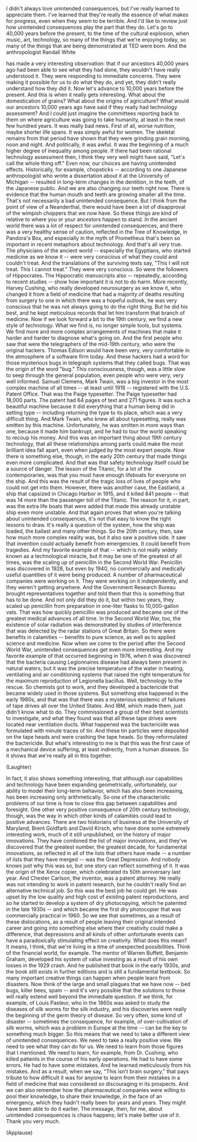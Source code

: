 
I didn&#39;t always love unintended consequences,
but I&#39;ve really learned to appreciate them.
I&#39;ve learned that they&#39;re really the essence
of what makes for progress,
even when they seem to be terrible.
And I&#39;d like to review
just how unintended consequences
play the part that they do.
Let&#39;s go to 40,000 years before the present,
to the time of the cultural explosion,
when music, art, technology,
so many of the things that we&#39;re enjoying today,
so many of the things that are being demonstrated at TED
were born.
And the anthropologist Randall White

has made a very interesting observation:
that if our ancestors
40,000 years ago
had been able to see
what they had done,
they wouldn&#39;t have really understood it.
They were responding
to immediate concerns.
They were making it possible for us
to do what they do,
and yet, they didn&#39;t really understand
how they did it.
Now let&#39;s advance to 10,000 years before the present.
And this is when it really gets interesting.
What about the domestication of grains?
What about the origins of agriculture?
What would our ancestors 10,000 years ago
have said
if they really had technology assessment?
And I could just imagine the committees
reporting back to them
on where agriculture was going to take humanity,
at least in the next few hundred years.
It was really bad news.
First of all, worse nutrition,
maybe shorter life spans.
It was simply awful for women.
The skeletal remains from that period
have shown that they were grinding grain morning, noon and night.
And politically, it was awful.
It was the beginning of a much higher degree
of inequality among people.
If there had been rational technology assessment then,
I think they very well might have said,
&quot;Let&#39;s call the whole thing off.&quot;
Even now, our choices are having unintended effects.
Historically, for example,
chopsticks -- according to one Japanese anthropologist
who wrote a dissertation about it
at the University of Michigan --
resulted in long-term changes
in the dentition, in the teeth,
of the Japanese public.
And we are also changing our teeth right now.
There is evidence
that the human mouth and teeth
are growing smaller all the time.
That&#39;s not necessarily a bad unintended consequence.
But I think from the point of view of a Neanderthal,
there would have been a lot of disapproval
of the wimpish choppers that we now have.
So these things are kind of relative
to where you or your ancestors happen to stand.
In the ancient world
there was a lot of respect for unintended consequences,
and there was a very healthy sense of caution,
reflected in the Tree of Knowledge,
in Pandora&#39;s Box,
and especially in the myth of Prometheus
that&#39;s been so important
in recent metaphors about technology.
And that&#39;s all very true.
The physicians of the ancient world --
especially the Egyptians,
who started medicine as we know it --
were very conscious
of what they could and couldn&#39;t treat.
And the translations of the surviving texts say,
&quot;This I will not treat. This I cannot treat.&quot;
They were very conscious.
So were the followers of Hippocrates.
The Hippocratic manuscripts also --
repeatedly, according to recent studies --
show how important it is not to do harm.
More recently,
Harvey Cushing,
who really developed neurosurgery as we know it,
who changed it from a field of medicine
that had a majority of deaths resulting from surgery
to one in which there was a hopeful outlook,
he was very conscious
that he was not always going to do the right thing.
But he did his best,
and he kept meticulous records
that let him transform that branch of medicine.
Now if we look forward a bit
to the 19th century,
we find a new style of technology.
What we find is,
no longer simple tools,
but systems.
We find more and more
complex arrangements of machines
that make it harder and harder
to diagnose what&#39;s going on.
And the first people who saw that
were the telegraphers of the mid-19th century,
who were the original hackers.
Thomas Edison would have been very, very comfortable
in the atmosphere of a software firm today.
And these hackers had a word
for those mysterious bugs in telegraph systems
that they called bugs.
That was the origin of the word &quot;bug.&quot;
This consciousness, though,
was a little slow to seep through the general population,
even people who were very, very well informed.
Samuel Clemens, Mark Twain,
was a big investor
in the most complex machine of all times --
at least until 1918 --
registered with the U.S. Patent Office.
That was the Paige typesetter.
The Paige typesetter
had 18,000 parts.
The patent had 64 pages of text
and 271 figures.
It was such a beautiful machine
because it did everything that a human being did
in setting type --
including returning the type to its place,
which was a very difficult thing.
And Mark Twain, who knew all about typesetting,
really was smitten by this machine.
Unfortunately, he was smitten in more ways than one,
because it made him bankrupt,
and he had to tour the world speaking
to recoup his money.
And this was an important thing
about 19th century technology,
that all these relationships among parts
could make the most brilliant idea fall apart,
even when judged by the most expert people.
Now there is something else, though, in the early 20th century
that made things even more complicated.
And that was that safety technology itself
could be a source of danger.
The lesson of the Titanic, for a lot of the contemporaries,
was that you must have enough lifeboats
for everyone on the ship.
And this was the result
of the tragic loss of lives
of people who could not get into them.
However, there was another case, the Eastland,
a ship that capsized in Chicago Harbor in 1915,
and it killed 841 people --
that was 14 more
than the passenger toll of the Titanic.
The reason for it, in part, was
the extra life boats that were added
that made this already unstable ship
even more unstable.
And that again proves
that when you&#39;re talking about unintended consequences,
it&#39;s not that easy to know
the right lessons to draw.
It&#39;s really a question of the system, how the ship was loaded,
the ballast and many other things.
So the 20th century, then,
saw how much more complex reality was,
but it also saw a positive side.
It saw that invention
could actually benefit from emergencies.
It could benefit
from tragedies.
And my favorite example of that --
which is not really widely known
as a technological miracle,
but it may be one of the greatest of all times,
was the scaling up of penicillin in the Second World War.
Penicillin was discovered in 1928,
but even by 1940,
no commercially and medically useful quantities of it
were being produced.
A number of pharmaceutical companies were working on it.
They were working on it independently,
and they weren&#39;t getting anywhere.
And the Government Research Bureau
brought representatives together
and told them that this is something
that has to be done.
And not only did they do it,
but within two years,
they scaled up penicillin
from preparation in one-liter flasks
to 10,000-gallon vats.
That was how quickly penicillin was produced
and became one of the greatest medical advances of all time.
In the Second World War, too,
the existence
of solar radiation
was demonstrated by studies of interference
that was detected by the radar stations of Great Britain.
So there were benefits in calamities --
benefits to pure science,
as well as to applied science
and medicine.
Now when we come to the period after the Second World War,
unintended consequences get even more interesting.
And my favorite example of that
occurred beginning in 1976,
when it was discovered
that the bacteria causing Legionnaires disease
had always been present in natural waters,
but it was the precise temperature of the water
in heating, ventilating and air conditioning systems
that raised the right temperature
for the maximum reproduction
of Legionella bacillus.
Well, technology to the rescue.
So chemists got to work,
and they developed a bactericide
that became widely used in those systems.
But something else happened in the early 1980s,
and that was that there was a mysterious epidemic
of failures of tape drives
all over the United States.
And IBM, which made them,
just didn&#39;t know what to do.
They commissioned a group of their best scientists
to investigate,
and what they found was
that all these tape drives
were located near ventilation ducts.
What happened was the bactericide was formulated
with minute traces of tin.
And these tin particles were deposited on the tape heads
and were crashing the tape heads.
So they reformulated the bactericide.
But what&#39;s interesting to me
is that this was the first case
of a mechanical device
suffering, at least indirectly, from a human disease.
So it shows that we&#39;re really all in this together.

(Laughter)

In fact, it also shows something interesting,
that although our capabilities and technology
have been expanding geometrically,
unfortunately, our ability to model their long-term behavior,
which has also been increasing,
has been increasing only arithmetically.
So one of the characteristic problems of our time
is how to close this gap
between capabilities and foresight.
One other very positive consequence
of 20th century technology, though,
was the way in which other kinds of calamities
could lead to positive advances.
There are two historians of business
at the University of Maryland,
Brent Goldfarb and David Kirsch,
who have done some extremely interesting work,
much of it still unpublished,
on the history of major innovations.
They have combined the list of major innovations,
and they&#39;ve discovered that the greatest number, the greatest decade,
for fundamental innovations,
as reflected in all of the lists that others have made --
a number of lists that they have merged --
was the Great Depression.
And nobody knows just why this was so,
but one story can reflect something of it.
It was the origin of the Xerox copier,
which celebrated its 50th anniversary
last year.
And Chester Carlson, the inventor,
was a patent attorney.
He really was not intending
to work in patent research,
but he couldn&#39;t really find an alternative technical job.
So this was the best job he could get.
He was upset by the low quality and high cost
of existing patent reproductions,
and so he started to develop
a system of dry photocopying,
which he patented in the late 1930s --
and which became the first dry photocopier
that was commercially practical
in 1960.
So we see that sometimes,
as a result of these dislocations,
as a result of people
leaving their original intended career
and going into something else
where their creativity could make a difference,
that depressions
and all kinds of other unfortunate events
can have a paradoxically stimulating effect
on creativity.
What does this mean?
It means, I think,
that we&#39;re living in a time of unexpected possibilities.
Think of the financial world, for example.
The mentor of Warren Buffett, Benjamin Graham,
developed his system of value investing
as a result of his own losses
in the 1929 crash.
And he published that book
in the early 1930s,
and the book still exists in further editions
and is still a fundamental textbook.
So many important creative things can happen
when people learn from disasters.
Now think of the large and small plagues that we have now --
bed bugs, killer bees, spam --
and it&#39;s very possible that the solutions to those
will really extend well beyond the immediate question.
If we think, for example, of Louis Pasteur,
who in the 1860s
was asked to study
the diseases of silk worms for the silk industry,
and his discoveries were really the beginning
of the germ theory of disease.
So very often, some kind of disaster --
sometimes the consequence, for example,
of over-cultivation of silk worms,
which was a problem in Europe at the time --
can be the key to something much bigger.
So this means
that we need to take a different view
of unintended consequences.
We need to take a really positive view.
We need to see what they can do for us.
We need to learn
from those figures that I mentioned.
We need to learn, for example, from Dr. Cushing,
who killed patients
in the course of his early operations.
He had to have some errors. He had to have some mistakes.
And he learned meticulously from his mistakes.
And as a result,
when we say, &quot;This isn&#39;t brain surgery,&quot;
that pays tribute to how difficult it was
for anyone to learn from their mistakes
in a field of medicine
that was considered so discouraging in its prospects.
And we can also remember
how the pharmaceutical companies
were willing to pool their knowledge,
to share their knowledge,
in the face of an emergency,
which they hadn&#39;t really been for years and years.
They might have been able to do it earlier.
The message, then, for me,
about unintended consequences
is chaos happens;
let&#39;s make better use of it.
Thank you very much.

(Applause)

